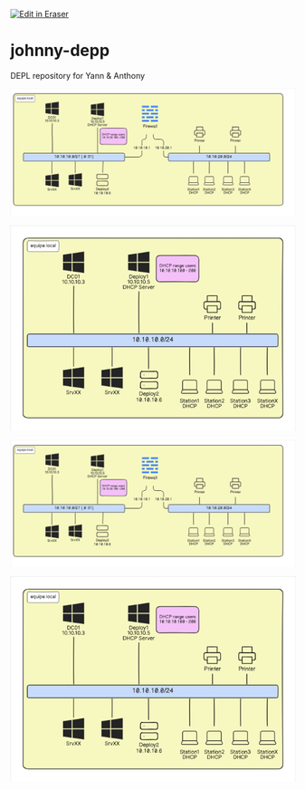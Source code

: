 <p><a target="_blank" href="https://app.eraser.io/workspace/UlXddkWAqR9p46ACUGX3" id="edit-in-eraser-github-link"><img alt="Edit in Eraser" src="https://firebasestorage.googleapis.com/v0/b/second-petal-295822.appspot.com/o/images%2Fgithub%2FOpen%20in%20Eraser.svg?alt=media&amp;token=968381c8-a7e7-472a-8ed6-4a6626da5501"></a></p>

# johnny-depp
DEPL repository for Yann & Anthony

![Figure 1](/.eraser/UlXddkWAqR9p46ACUGX3___uz7sTbrDV2bvpLzex5kzFZIrBMH2___---figure---KYwRQzq4KIcRWLdNHHSfm---figure---G-dXK-L7drDANYuhPRGGaw.png "Figure 1")

![Figure 2](/.eraser/UlXddkWAqR9p46ACUGX3___uz7sTbrDV2bvpLzex5kzFZIrBMH2___---figure----vAMKDmQmVkCM6-AQHO09---figure---QpYWrFzQdeuC1C_aPQqUig.png "Figure 2")

![Figure 1](/.eraser/UlXddkWAqR9p46ACUGX3___uz7sTbrDV2bvpLzex5kzFZIrBMH2___---figure---KYwRQzq4KIcRWLdNHHSfm---figure---G-dXK-L7drDANYuhPRGGaw.png "Figure 1")

![Figure 2](/.eraser/UlXddkWAqR9p46ACUGX3___uz7sTbrDV2bvpLzex5kzFZIrBMH2___---figure----vAMKDmQmVkCM6-AQHO09---figure---QpYWrFzQdeuC1C_aPQqUig.png "Figure 2")





<!--- Eraser file: https://app.eraser.io/workspace/UlXddkWAqR9p46ACUGX3 --->